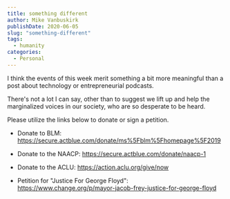```yaml
---
title: something different
author: Mike Vanbuskirk
publishDate: 2020-06-05
slug: "something-different"
tags: 
  - humanity
categories: 
  - Personal
---
```


I think the events of this week merit something a bit more meaningful than a post about technology or entrepreneurial podcasts.

There's not a lot I can say, other than to suggest we lift up and help the marginalized voices in our society, who are so desperate to be heard.

Please utilize the links below to donate or sign a petition.

-   Donate to BLM: <https://secure.actblue.com/donate/ms%5Fblm%5Fhomepage%5F2019>

-   Donate to the NAACP: <https://secure.actblue.com/donate/naacp-1>

-   Donate to the ACLU: <https://action.aclu.org/give/now>

-   Petition for "Justice For George Floyd": <https://www.change.org/p/mayor-jacob-frey-justice-for-george-floyd>
